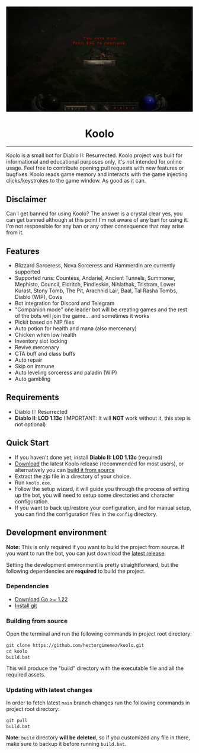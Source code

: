 ![Koolo](images/you_died.png)
<h1 align="center">Koolo</h1>

---

Koolo is a small bot for Diablo II: Resurrected. Koolo project was built for informational and educational purposes
only, it's not intended for online usage. Feel free to contribute opening pull requests with new features or bugfixes.
Koolo reads game memory and interacts with the game injecting clicks/keystrokes to the game window. As good as it can.

## Disclaimer
Can I get banned for using Koolo? The answer is a crystal clear yes, you can get banned although at this point I'm
not aware of any ban for using it. I'm not responsible for any ban or any other consequence that may arise from it.

## Features
- Blizzard Sorceress, Nova Sorceress and Hammerdin are currently supported
- Supported runs: Countess, Andariel, Ancient Tunnels, Summoner, Mephisto, Council, Eldritch, Pindleskin, Nihlathak,
  Tristram, Lower Kurast, Stony Tomb, The Pit, Arachnid Lair, Baal, Tal Rasha Tombs, Diablo (WIP), Cows
- Bot integration for Discord and Telegram
- "Companion mode" one leader bot will be creating games and the rest of the bots will join the game... and sometimes it
  works
- Pickit based on NIP files
- Auto potion for health and mana (also mercenary)
- Chicken when low health
- Inventory slot locking
- Revive mercenary
- CTA buff and class buffs
- Auto repair
- Skip on immune
- Auto leveling sorceress and paladin (WIP)
- Auto gambling

## Requirements
- Diablo II: Resurrected
- **Diablo II: LOD 1.13c** (IMPORTANT: It will **NOT** work without it, this step is not optional)

## Quick Start
- If you haven't done yet, install **Diablo II: LOD 1.13c** (required)
- [Download](https://github.com/hectorgimenez/koolo/releases) the latest Koolo release (recommended for most users), or alternatively you can [build it from source](#development-environment)
- Extract the zip file in a directory of your choice.
- Run `koolo.exe`.
- Follow the setup wizard, it will guide you through the process of setting up the bot, you will need to setup some directories and character configuration.
- If you want to back up/restore your configuration, and for manual setup, you can find the configuration files in the `config` directory.

## Development environment
**Note:** This is only required if you want to build the project from source. If you want to run the bot, you can just download the [latest release](https://github.com/hectorgimenez/koolo/releases).

Setting the development environment is pretty straightforward, but the following dependencies are **required** to build the project.

### Dependencies
- [Download Go >= 1.22](https://go.dev/dl/)
- [Install git](https://gitforwindows.org/)

### Building from source
Open the terminal and run the following commands in project root directory:
```shell
git clone https://github.com/hectorgimenez/koolo.git
cd koolo
build.bat
```
This will produce the "build" directory with the executable file and all the required assets.

### Updating with latest changes
In order to fetch latest `main` branch changes run the following commands in project root directory:
```shell
git pull
build.bat
```
**Note**: `build` directory **will be deleted**, so if you customized any file in there, make sure to backup it before running `build.bat`.
